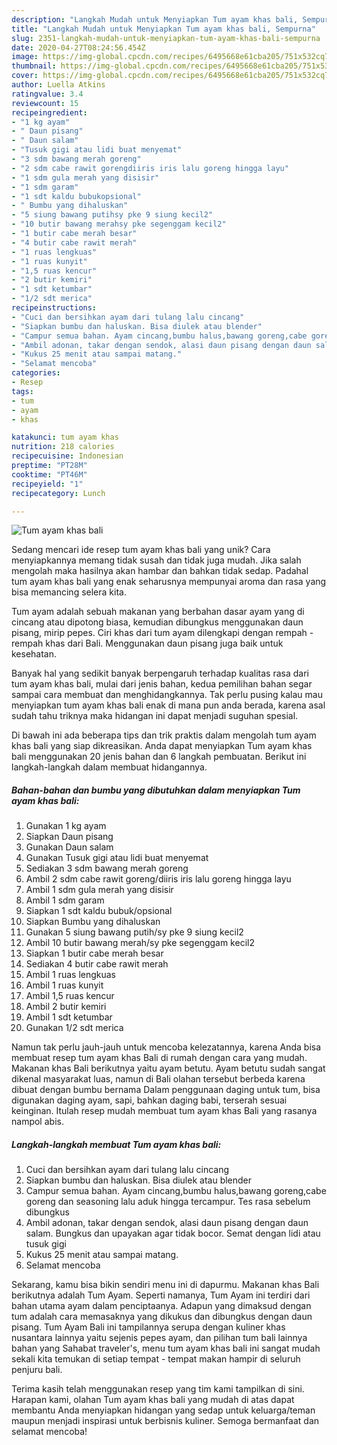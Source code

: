 ```yaml
---
description: "Langkah Mudah untuk Menyiapkan Tum ayam khas bali, Sempurna"
title: "Langkah Mudah untuk Menyiapkan Tum ayam khas bali, Sempurna"
slug: 2351-langkah-mudah-untuk-menyiapkan-tum-ayam-khas-bali-sempurna
date: 2020-04-27T08:24:56.454Z
image: https://img-global.cpcdn.com/recipes/6495668e61cba205/751x532cq70/tum-ayam-khas-bali-foto-resep-utama.jpg
thumbnail: https://img-global.cpcdn.com/recipes/6495668e61cba205/751x532cq70/tum-ayam-khas-bali-foto-resep-utama.jpg
cover: https://img-global.cpcdn.com/recipes/6495668e61cba205/751x532cq70/tum-ayam-khas-bali-foto-resep-utama.jpg
author: Luella Atkins
ratingvalue: 3.4
reviewcount: 15
recipeingredient:
- "1 kg ayam"
- " Daun pisang"
- " Daun salam"
- "Tusuk gigi atau lidi buat menyemat"
- "3 sdm bawang merah goreng"
- "2 sdm cabe rawit gorengdiiris iris lalu goreng hingga layu"
- "1 sdm gula merah yang disisir"
- "1 sdm garam"
- "1 sdt kaldu bubukopsional"
- " Bumbu yang dihaluskan"
- "5 siung bawang putihsy pke 9 siung kecil2"
- "10 butir bawang merahsy pke segenggam kecil2"
- "1 butir cabe merah besar"
- "4 butir cabe rawit merah"
- "1 ruas lengkuas"
- "1 ruas kunyit"
- "1,5 ruas kencur"
- "2 butir kemiri"
- "1 sdt ketumbar"
- "1/2 sdt merica"
recipeinstructions:
- "Cuci dan bersihkan ayam dari tulang lalu cincang"
- "Siapkan bumbu dan haluskan. Bisa diulek atau blender"
- "Campur semua bahan. Ayam cincang,bumbu halus,bawang goreng,cabe goreng dan seasoning lalu aduk hingga tercampur. Tes rasa sebelum dibungkus"
- "Ambil adonan, takar dengan sendok, alasi daun pisang dengan daun salam. Bungkus dan upayakan agar tidak bocor. Semat dengan lidi atau tusuk gigi"
- "Kukus 25 menit atau sampai matang."
- "Selamat mencoba"
categories:
- Resep
tags:
- tum
- ayam
- khas

katakunci: tum ayam khas 
nutrition: 218 calories
recipecuisine: Indonesian
preptime: "PT28M"
cooktime: "PT46M"
recipeyield: "1"
recipecategory: Lunch

---
```



![Tum ayam khas bali](https://img-global.cpcdn.com/recipes/6495668e61cba205/751x532cq70/tum-ayam-khas-bali-foto-resep-utama.jpg)

Sedang mencari ide resep tum ayam khas bali yang unik? Cara menyiapkannya memang tidak susah dan tidak juga mudah. Jika salah mengolah maka hasilnya akan hambar dan bahkan tidak sedap. Padahal tum ayam khas bali yang enak seharusnya mempunyai aroma dan rasa yang bisa memancing selera kita.

Tum ayam adalah sebuah makanan yang berbahan dasar ayam yang di cincang atau dipotong biasa, kemudian dibungkus menggunakan daun pisang, mirip pepes. Ciri khas dari tum ayam dilengkapi dengan rempah - rempah khas dari Bali. Menggunakan daun pisang juga baik untuk kesehatan.

Banyak hal yang sedikit banyak berpengaruh terhadap kualitas rasa dari tum ayam khas bali, mulai dari jenis bahan, kedua pemilihan bahan segar sampai cara membuat dan menghidangkannya. Tak perlu pusing kalau mau menyiapkan tum ayam khas bali enak di mana pun anda berada, karena asal sudah tahu triknya maka hidangan ini dapat menjadi suguhan spesial.


Di bawah ini ada beberapa tips dan trik praktis dalam mengolah tum ayam khas bali yang siap dikreasikan. Anda dapat menyiapkan Tum ayam khas bali menggunakan 20 jenis bahan dan 6 langkah pembuatan. Berikut ini langkah-langkah dalam membuat hidangannya.

<!--inarticleads1-->

##### Bahan-bahan dan bumbu yang dibutuhkan dalam menyiapkan Tum ayam khas bali:

1. Gunakan 1 kg ayam
1. Siapkan  Daun pisang
1. Gunakan  Daun salam
1. Gunakan Tusuk gigi atau lidi buat menyemat
1. Sediakan 3 sdm bawang merah goreng
1. Ambil 2 sdm cabe rawit goreng/diiris iris lalu goreng hingga layu
1. Ambil 1 sdm gula merah yang disisir
1. Ambil 1 sdm garam
1. Siapkan 1 sdt kaldu bubuk/opsional
1. Siapkan  Bumbu yang dihaluskan
1. Gunakan 5 siung bawang putih/sy pke 9 siung kecil2
1. Ambil 10 butir bawang merah/sy pke segenggam kecil2
1. Siapkan 1 butir cabe merah besar
1. Sediakan 4 butir cabe rawit merah
1. Ambil 1 ruas lengkuas
1. Ambil 1 ruas kunyit
1. Ambil 1,5 ruas kencur
1. Ambil 2 butir kemiri
1. Ambil 1 sdt ketumbar
1. Gunakan 1/2 sdt merica


Namun tak perlu jauh-jauh untuk mencoba kelezatannya, karena Anda bisa membuat resep tum ayam khas Bali di rumah dengan cara yang mudah. Makanan khas Bali berikutnya yaitu ayam betutu. Ayam betutu sudah sangat dikenal masyarakat luas, namun di Bali olahan tersebut berbeda karena dibuat dengan bumbu bernama Dalam penggunaan daging untuk tum, bisa digunakan daging ayam, sapi, bahkan daging babi, terserah sesuai keinginan. Itulah resep mudah membuat tum ayam khas Bali yang rasanya nampol abis. 

<!--inarticleads2-->

##### Langkah-langkah membuat Tum ayam khas bali:

1. Cuci dan bersihkan ayam dari tulang lalu cincang
1. Siapkan bumbu dan haluskan. Bisa diulek atau blender
1. Campur semua bahan. Ayam cincang,bumbu halus,bawang goreng,cabe goreng dan seasoning lalu aduk hingga tercampur. Tes rasa sebelum dibungkus
1. Ambil adonan, takar dengan sendok, alasi daun pisang dengan daun salam. Bungkus dan upayakan agar tidak bocor. Semat dengan lidi atau tusuk gigi
1. Kukus 25 menit atau sampai matang.
1. Selamat mencoba


Sekarang, kamu bisa bikin sendiri menu ini di dapurmu. Makanan khas Bali berikutnya adalah Tum Ayam. Seperti namanya, Tum Ayam ini terdiri dari bahan utama ayam dalam penciptaanya. Adapun yang dimaksud dengan tum adalah cara memasaknya yang dikukus dan dibungkus dengan daun pisang. Tum Ayam Bali ini tampilannya serupa dengan kuliner khas nusantara lainnya yaitu sejenis pepes ayam, dan pilihan tum bali lainnya bahan yang Sahabat traveler&#39;s, menu tum ayam khas bali ini sangat mudah sekali kita temukan di setiap tempat - tempat makan hampir di seluruh penjuru bali. 

Terima kasih telah menggunakan resep yang tim kami tampilkan di sini. Harapan kami, olahan Tum ayam khas bali yang mudah di atas dapat membantu Anda menyiapkan hidangan yang sedap untuk keluarga/teman maupun menjadi inspirasi untuk berbisnis kuliner. Semoga bermanfaat dan selamat mencoba!
